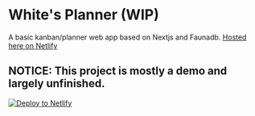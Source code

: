 # White's Planner (WIP)
A basic kanban/planner web app based on Nextjs and Faunadb. [Hosted here on Netlify](https://whites-planner.netlify.app)

## NOTICE: This project is mostly a demo and largely unfinished. 


[![Deploy to Netlify](https://www.netlify.com/img/deploy/button.svg)](https://app.netlify.com/start/deploy?repository=https://github.com/tristan-zander/whites-planner)

